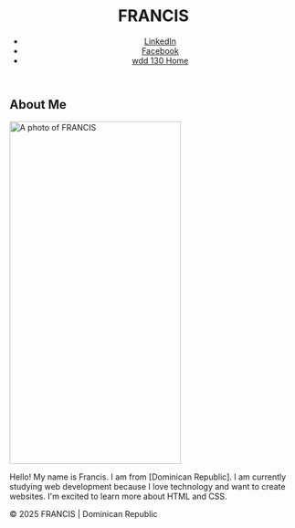 <!DOCTYPE html>
<html lang="spanish">
<head>
  <meta charset="UTF-8">
  <meta name="viewport" content="width=device-width, initial-scale=1.0">
  <title>FRANCIS | wdd 130</title>
</head>
<body>
  <header>
    <h1>FRANCIS</h1>
    <nav>
      <ul>
        <li><a href="https://www.linkedin.com" target="_blank">LinkedIn</a></li>
        <li><a href="https://www.facebook.com" target="_blank">Facebook</a></li>
        <li><a href="https://github.com/Francis3200/WDD130"> wdd 130 Home </a></li>
      </ul>
    </nav>
  </header>

  <main>
    <h2>About Me</h2>
    <img src="[D:\USUARIO 2\Documents\HOMEWORK OF BYU\wdd130\imagenes\profle.jpg](https://github.com/Francis3200/wdd-130/tree/main/imagenes)" alt="A photo of  FRANCIS" width="300" height="600">
    <p>Hello! My name is Francis. I am from [Dominican Republic]. I am currently studying web development because I love technology and want to create websites. I'm excited to learn more about HTML and CSS.</p>
  </main>

  <footer>
    <p>&copy; 2025 FRANCIS | Dominican Republic</p>
  </footer>
</body>
</html>
